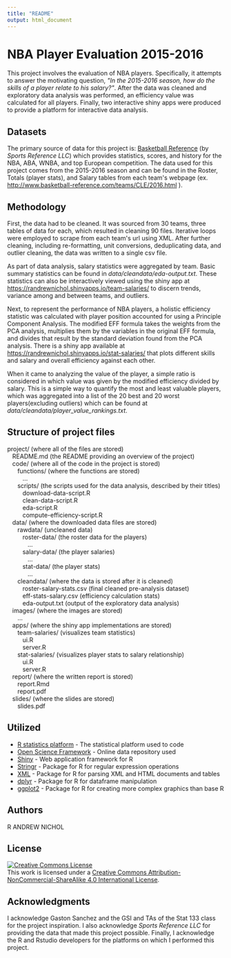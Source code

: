 ```yaml
---
title: "README"
output: html_document
---
```


# NBA Player Evaluation 2015-2016

  This project involves the evaluation of NBA players. Specifically, it attempts to answer the motivating question, *"In the 2015-2016 season, how do the skills of a player relate to his salary?"*. After the data was cleaned and exploratory data analysis was performed, an efficiency value was calculated for all players. Finally, two interactive shiny apps were produced to provide a platform for interactive data analysis.

## Datasets 

  The primary source of data for this project is: [Basketball Reference](http://www.basketball-reference.com/) (by *Sports Reference LLC*) which provides statistics, scores, and history for the NBA, ABA, WNBA, and top European competition.
  The data used for this project comes from the 2015-2016 season and can be found in the Roster, Totals (player stats), and Salary tables from each team's webpage (ex. http://www.basketball-reference.com/teams/CLE/2016.html ).
<!--  
  The different variables analyzed are as follows: 
- `team` (teams of the players)  
- `name` (names of the players)  
- `salary` (salaries of the players)  
- `position` (the positions played by the players)  
- `age` (the ages of the players)  
- `height` (the height of the players in inches)  
- `weight` (the weight of the players in pounds)  
- `dob` (the birthdates of the players)  
- `country` (the countries of origin of the players)  
- `experience` (the number of seasons the players have played)  
- `college` (the college the players played for)  
- `games` (the number of games the players have played)  
- `games_started` (the number of games the players have started)  
- `minutes_played` (the number of minutes the players have played)  
- `field_goals` (the number of field_goals made by the players)  
- `field_goals_attempts` (the number of field_goals attempted by the players)  
- `field_goals_pct` (the field_goals percentage of the players)  
- `three_pointers` (the number of three pointers made by the players)  
- `three_pointers_attempts` (the number of three pointers attempted by the players)  
- `three_pointers_pct` (the three point percentage of the players)  
- `two_pointers` (the number of two pointers made by the players)  
- `two_pointers_attempts` (the number of two pointers attempted by the players)  
- `two_pointers_pct` (the two point percentage of the players)  
- `effective_field_goal_pct` (the field goal percentage of the players)  
- `free_throws` (the number of free throws made by the players)  
- `free_throws_attempts` (the number of free throws attempted by the players)  
- `free_throws_pct` (the free throw percentage of the players)  
- `offensive_rebounds` (the number of offensive rebounds made by the players)  
- `defensive_rebounds` (the number of defensive rebounds made by the players)  
- `total_rebounds` (the number of total rebounds made by the players)  
- `assists` (the number of assists made by the players)  
- `steals` (the number of steals made by the players)  
- `blocks` (the number of blocks made by the players)  
- `turnovers` (the number of turnovers made by the players)  
- `personal_fouls` (the number of personal_fouls given to each players)  
- `points` (the number of points earned by the players)  
- `outlier` (whether a player data was duplicated, i.e. traded midseason)  
-->

## Methodology 

  First, the data had to be cleaned. It was sourced from 30 teams, three tables of data for each, which resulted in cleaning 90 files. Iterative loops were employed to scrape from each team's url using XML. After further cleaning, including re-formatting, unit conversions, deduplicating data, and outlier cleaning, the data was written to a single csv file.
  
  As part of data analysis, salary statistics were aggregated by team. Basic summary statistics can be found in *data/cleandata/eda-output.txt*. These statistics can also be interactively viewed using the shiny app at https://randrewnichol.shinyapps.io/team-salaries/ to discern trends, variance among and between teams, and outliers. 
  
  Next, to represent the performance of NBA players, a holistic efficiency statistic was calculated with player position accounted for using a Principle Component Analysis. The modified EFF formula takes the weights from the PCA analysis, multiplies them by the variables in the original EFF formula, and divides that result by the standard deviation found from the PCA analysis. There is a shiny app available at https://randrewnichol.shinyapps.io/stat-salaries/ that plots different skills and salary and overall efficiency against each other. 
  
  When it came to analyzing the value of the player, a simple ratio is considered in which value was given by the modified efficiency divided by salary. This is a simple way to quantify the most and least valuable players, which was aggregated into a list of the 20 best and 20 worst players(excluding outliers) which can be found at *data/cleandata/player_value_rankings.txt*.

## Structure of project files

project/ (where all of the files are stored)  
  &nbsp;&nbsp;&nbsp;README.md (the README providing an overview of the project)  
  &nbsp;&nbsp;&nbsp;code/ (where all of the code in the project is stored)  
    &nbsp;&nbsp;&nbsp;&nbsp;&nbsp;&nbsp;functions/ (where the functions are stored)  
      &nbsp;&nbsp;&nbsp;&nbsp;&nbsp;&nbsp;&nbsp;&nbsp;&nbsp;...  
    &nbsp;&nbsp;&nbsp;&nbsp;&nbsp;&nbsp;scripts/ (the scripts used for the data analysis, described by their titles)  
      &nbsp;&nbsp;&nbsp;&nbsp;&nbsp;&nbsp;&nbsp;&nbsp;&nbsp;download-data-script.R    
      &nbsp;&nbsp;&nbsp;&nbsp;&nbsp;&nbsp;&nbsp;&nbsp;&nbsp;clean-data-script.R   
      &nbsp;&nbsp;&nbsp;&nbsp;&nbsp;&nbsp;&nbsp;&nbsp;&nbsp;eda-script.R   
      &nbsp;&nbsp;&nbsp;&nbsp;&nbsp;&nbsp;&nbsp;&nbsp;&nbsp;compute-efficiency-script.R  
  &nbsp;&nbsp;&nbsp;data/ (where the downloaded data files are stored)  
    &nbsp;&nbsp;&nbsp;&nbsp;&nbsp;&nbsp;rawdata/ (uncleaned data)  
      &nbsp;&nbsp;&nbsp;&nbsp;&nbsp;&nbsp;&nbsp;&nbsp;&nbsp;roster-data/ (the roster data for the players)  
        &nbsp;&nbsp;&nbsp;&nbsp;&nbsp;&nbsp;&nbsp;&nbsp;&nbsp;&nbsp;&nbsp;&nbsp;...   
      &nbsp;&nbsp;&nbsp;&nbsp;&nbsp;&nbsp;&nbsp;&nbsp;&nbsp;salary-data/ (the player salaries)  
        &nbsp;&nbsp;&nbsp;&nbsp;&nbsp;&nbsp;&nbsp;&nbsp;&nbsp;&nbsp;&nbsp;&nbsp;...   
      &nbsp;&nbsp;&nbsp;&nbsp;&nbsp;&nbsp;&nbsp;&nbsp;&nbsp;stat-data/ (the player stats)  
        &nbsp;&nbsp;&nbsp;&nbsp;&nbsp;&nbsp;&nbsp;&nbsp;&nbsp;&nbsp;&nbsp;&nbsp;...   
    &nbsp;&nbsp;&nbsp;&nbsp;&nbsp;&nbsp;cleandata/ (where the data is stored after it is cleaned)  
        &nbsp;&nbsp;&nbsp;&nbsp;&nbsp;&nbsp;&nbsp;&nbsp;&nbsp;roster-salary-stats.csv (final cleaned pre-analysis dataset)  
        &nbsp;&nbsp;&nbsp;&nbsp;&nbsp;&nbsp;&nbsp;&nbsp;&nbsp;eff-stats-salary.csv (efficiency calculation stats)  
        &nbsp;&nbsp;&nbsp;&nbsp;&nbsp;&nbsp;&nbsp;&nbsp;&nbsp;eda-output.txt (output of the exploratory data analysis)  
  &nbsp;&nbsp;&nbsp;images/ (where the images are stored)  
    &nbsp;&nbsp;&nbsp;&nbsp;&nbsp;&nbsp;...   
  &nbsp;&nbsp;&nbsp;apps/ (where the shiny app implementations are stored)  
    &nbsp;&nbsp;&nbsp;&nbsp;&nbsp;&nbsp;team-salaries/ (visualizes team statistics)  
      &nbsp;&nbsp;&nbsp;&nbsp;&nbsp;&nbsp;&nbsp;&nbsp;&nbsp;ui.R   
      &nbsp;&nbsp;&nbsp;&nbsp;&nbsp;&nbsp;&nbsp;&nbsp;&nbsp;server.R  
    &nbsp;&nbsp;&nbsp;&nbsp;&nbsp;&nbsp;stat-salaries/ (visualizes player stats to salary relationship)  
      &nbsp;&nbsp;&nbsp;&nbsp;&nbsp;&nbsp;&nbsp;&nbsp;&nbsp;ui.R   
      &nbsp;&nbsp;&nbsp;&nbsp;&nbsp;&nbsp;&nbsp;&nbsp;&nbsp;server.R   
  &nbsp;&nbsp;&nbsp;report/ (where the written report is stored)  
    &nbsp;&nbsp;&nbsp;&nbsp;&nbsp;&nbsp;report.Rmd   
    &nbsp;&nbsp;&nbsp;&nbsp;&nbsp;&nbsp;report.pdf   
  &nbsp;&nbsp;&nbsp;slides/ (where the slides are stored)  
    &nbsp;&nbsp;&nbsp;&nbsp;&nbsp;&nbsp;slides.pdf  
    
## Utilized

* [R statistics platform](https://www.r-project.org/) - The statistical platform used to code
* [Open Science Framework](https://osf.io/) - Online data repository used
* [Shiny](https://shiny.rstudio.com/) - Web application framework for R
* [Stringr](https://cran.r-project.org/web/packages/stringr/index.html) - Package for R for regular expression operations
* [XML](https://cran.r-project.org/web/packages/XML/index.html) - Package for R for parsing XML and HTML documents and tables
* [dplyr](https://cran.r-project.org/web/packages/dplyr/index.html) - Package for R for dataframe manipulation
* [ggplot2](https://cran.r-project.org/web/packages/ggplot2/index.html) - Package for R for creating more complex graphics than base R

## Authors

R ANDREW NICHOL

## License

<a rel="license" href="http://creativecommons.org/licenses/by-nc-sa/4.0/"><img alt="Creative Commons License" style="border-width:0" src="https://i.creativecommons.org/l/by-nc-sa/4.0/88x31.png" /></a><br />This work is licensed under a <a rel="license" href="http://creativecommons.org/licenses/by-nc-sa/4.0/">Creative Commons Attribution-NonCommercial-ShareAlike 4.0 International License</a>.

## Acknowledgments

I acknowledge Gaston Sanchez and the GSI and TAs of the Stat 133 class for the project inspiration. I also acknowledge *Sports Reference LLC* for providing the data that made this project possible. Finally, I acknowledge the R and Rstudio developers for the platforms on which I performed this project. 
